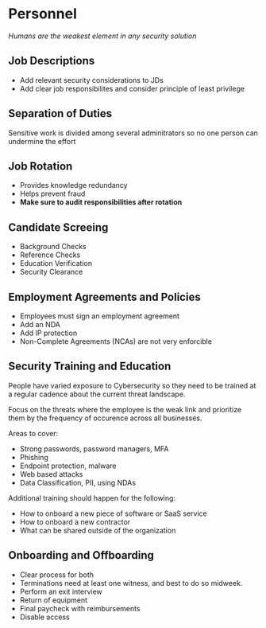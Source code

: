 # Personnel

_Humans are the weakest element in any security solution_


## Job Descriptions
- Add relevant security considerations to JDs
- Add clear job responsibilites and consider principle of least privilege

## Separation of Duties
Sensitive work is divided among several adminitrators so no one person can undermine the effort

## Job Rotation
- Provides knowledge redundancy
- Helps prevent fraud
- **Make sure to audit responsibilities after rotation**

## Candidate Screeing
- Background Checks
- Reference Checks
- Education Verification
- Security Clearance

## Employment Agreements and Policies
- Employees must sign an employment agreement
- Add an NDA
- Add IP protection
- Non-Complete Agreements (NCAs) are not very enforcible

## Security Training and Education
People have varied exposure to Cybersecurity so they need to be trained at a regular cadence about the current threat landscape. 

Focus on the threats where the employee is the weak link and prioritize them by the frequency of occurence across all businesses. 

Areas to cover: 
- Strong passwords, password managers, MFA
- Phishing
- Endpoint protection, malware
- Web based attacks
- Data Classification, PII, using NDAs

Additional training should happen for the following: 
- How to onboard a new piece of software or SaaS service
- How to onboard a new contractor
- What can be shared outside of the organization


## Onboarding and Offboarding
- Clear process for both
- Terminations need at least one witness, and best to do so midweek.
- Perform an exit interview
- Return of equipment
- Final paycheck with reimbursements
- Disable access
   
